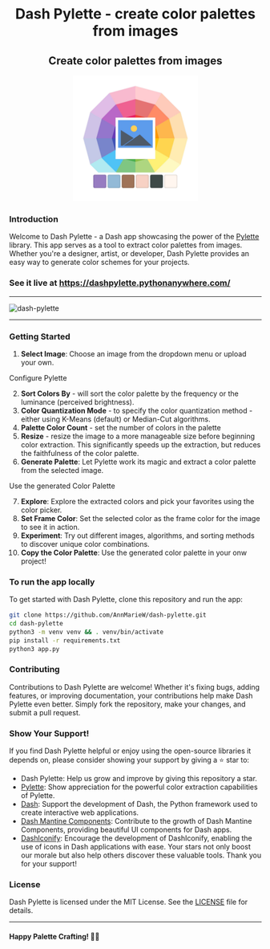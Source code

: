 

<span align="center">
    <h1> Dash Pylette - create color palettes from images </h1>  
    <h2> Create color palettes from images </h2>  
</span>

<p align="center">   
    <img src="https://raw.githubusercontent.com/AnnMarieW/dash-pylette/main/assets/dash-pylette-logo.jpg" alt="logo" width=250 >
</p>

### Introduction

Welcome to Dash Pylette - a  Dash app showcasing the power of the [Pylette](https://github.com/qTipTip/Pylette) library. This app serves as a tool to extract
color palettes from images. Whether you're a designer, artist, or developer, Dash Pylette provides an easy
way to generate color schemes for your projects.

###  See it live at https://dashpylette.pythonanywhere.com/

------------------

![dash-pylette](https://github.com/AnnMarieW/dash-pylette/assets/72614349/1ce897c4-caa2-4b24-a0a7-d795faa516d5)


--------------

### Getting Started

1. **Select Image**: Choose an image from the dropdown menu or upload your own.  

Configure Pylette

2. **Sort Colors By** - will sort the color palette by the frequency or the luminance (perceived brightness).
3. **Color Quantization Mode** - to specify the color quantization method - either using K-Means (default) or Median-Cut algorithms.
4. **Palette Color Count** - set the number of colors in the palette
5. **Resize** - resize the image to a more manageable size before beginning color extraction. This significantly speeds up the extraction, but reduces the faithfulness of the color palette.
6. **Generate Palette**: Let Pylette work its magic and extract a color palette from the selected image.

Use the generated Color Palette  

7. **Explore**: Explore the extracted colors and pick your favorites using the color picker.
8. **Set Frame Color**: Set the selected color as the frame color for the image to see it in action.
9. **Experiment**: Try out different images, algorithms, and sorting methods to discover unique color combinations.
10. **Copy the Color Palette**: Use the generated color palette in your onw project!


### To run the app locally

To get started with Dash Pylette, clone this repository and run the app:

```bash
git clone https://github.com/AnnMarieW/dash-pylette.git
cd dash-pylette
python3 -m venv venv && . venv/bin/activate
pip install -r requirements.txt
python3 app.py
```

### Contributing

Contributions to Dash Pylette are welcome! Whether it's fixing bugs, adding features, or improving documentation, 
your contributions help make Dash Pylette even better. Simply fork the repository, make your changes, and submit a pull request.

### Show Your Support!
If you find Dash Pylette helpful or enjoy using the open-source libraries it depends on, please consider showing your support by giving a ⭐️ star to:

- Dash Pylette: Help us grow and improve by giving this repository a star.
- [Pylette](https://github.com/qTipTip/Pylette): Show appreciation for the powerful color extraction capabilities of Pylette.
- [Dash](https://github.com/plotly/dash): Support the development of Dash, the Python framework used to create interactive web applications.
- [Dash Mantine Components](https://github.com/snehilvj/dash-mantine-components): Contribute to the growth of Dash Mantine Components, providing beautiful UI components for Dash apps.
- [DashIconify](https://github.com/snehilvj/dash-iconify): Encourage the development of DashIconify, enabling the use of icons in Dash applications with ease.
Your stars not only boost our morale but also help others discover these valuable tools. Thank you for your support!

### License

Dash Pylette is licensed under the MIT License. See the [LICENSE](LICENSE) file for details.

---

#### **Happy Palette Crafting!** 🎨✨